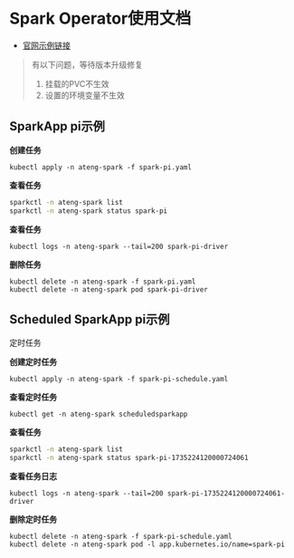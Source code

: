 # Spark Operator使用文档

- [官网示例链接](https://github.com/kubeflow/spark-operator/tree/master/examples)



> 有以下问题，等待版本升级修复
>
> 1. 挂载的PVC不生效
> 2. 设置的环境变量不生效



## SparkApp pi示例

**创建任务**

```
kubectl apply -n ateng-spark -f spark-pi.yaml
```

**查看任务**

```sh
sparkctl -n ateng-spark list
sparkctl -n ateng-spark status spark-pi
```

**查看任务**

```
kubectl logs -n ateng-spark --tail=200 spark-pi-driver
```

**删除任务**

```
kubectl delete -n ateng-spark -f spark-pi.yaml
kubectl delete -n ateng-spark pod spark-pi-driver
```



## Scheduled SparkApp pi示例

定时任务

**创建定时任务**

```
kubectl apply -n ateng-spark -f spark-pi-schedule.yaml
```

**查看定时任务**

```
kubectl get -n ateng-spark scheduledsparkapp
```

**查看任务**

```sh
sparkctl -n ateng-spark list
sparkctl -n ateng-spark status spark-pi-1735224120000724061
```

**查看任务日志**

```
kubectl logs -n ateng-spark --tail=200 spark-pi-1735224120000724061-driver
```

**删除定时任务**

```
kubectl delete -n ateng-spark -f spark-pi-schedule.yaml
kubectl delete -n ateng-spark pod -l app.kubernetes.io/name=spark-pi
```



